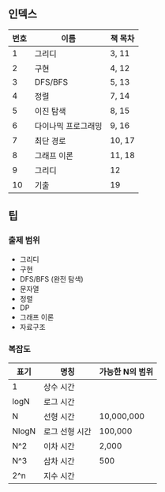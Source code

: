 
## 인덱스
| 번호  |이름| 책 목차   |
|-----|---|--------|
| 1   |그리디| 3, 11  |
| 2   |구현| 4, 12  |
| 3   |DFS/BFS| 5, 13  |
| 4   |정렬| 7, 14  |
| 5   |이진 탐색| 8, 15  |
| 6   |다이나믹 프로그래밍| 9, 16  |
| 7   |최단 경로| 10, 17 |
| 8   |그래프 이론| 11, 18 |
| 9   |그리디| 12     |
| 10  |기출| 19     |


## 팁

### 출제 범위
- 그리디
- 구현
- DFS/BFS (완전 탐색)
- 문자열
- 정렬
- DP
- 그래프 이론
- 자료구조

### 복잡도
|표기| 명칭| 가능한 N의 범위 |
|---|---|-----------|
|1| 상수 시간 |
|logN| 로그 시간 |
|N| 선형 시간 |10,000,000|
|NlogN|로그 선형 시간| 100,000   |
|N^2|이차 시간| 2,000     |
|N^3|삼차 시간| 500       |
|2^n|지수 시간|

